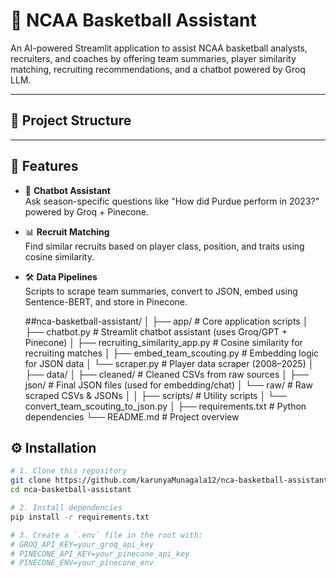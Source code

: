 # 🏀 NCAA Basketball Assistant

An AI-powered Streamlit application to assist NCAA basketball analysts, recruiters, and coaches by offering team summaries, player similarity matching, recruiting recommendations, and a chatbot powered by Groq LLM.

---

## 📁 Project Structure


---

## 🚀 Features

- 🧠 **Chatbot Assistant**  
  Ask season-specific questions like "How did Purdue perform in 2023?" powered by Groq + Pinecone.

- 📊 **Recruit Matching**  
  Find similar recruits based on player class, position, and traits using cosine similarity.

- 🛠️ **Data Pipelines**  
  Scripts to scrape team summaries, convert to JSON, embed using Sentence-BERT, and store in Pinecone.



  ##nca-basketball-assistant/
│
├── app/                       # Core application scripts
│   ├── chatbot.py             # Streamlit chatbot assistant (uses Groq/GPT + Pinecone)
│   ├── recruiting_similarity_app.py # Cosine similarity for recruiting matches
│   ├── embed_team_scouting.py # Embedding logic for JSON data
│   └── scraper.py             # Player data scraper (2008–2025)
│
├── data/
│   ├── cleaned/               # Cleaned CSVs from raw sources
│   ├── json/                  # Final JSON files (used for embedding/chat)
│   └── raw/                   # Raw scraped CSVs & JSONs
│
│
├── scripts/                  # Utility scripts
│   └── convert_team_scouting_to_json.py
│
├── requirements.txt          # Python dependencies
└── README.md                 # Project overview



## ⚙️ Installation

```bash
# 1. Clone this repository
git clone https://github.com/karunyaMunagala12/nca-basketball-assistant.git
cd nca-basketball-assistant

# 2. Install dependencies
pip install -r requirements.txt

# 3. Create a `.env` file in the root with:
# GROQ_API_KEY=your_groq_api_key
# PINECONE_API_KEY=your_pinecone_api_key
# PINECONE_ENV=your_pinecone_env

